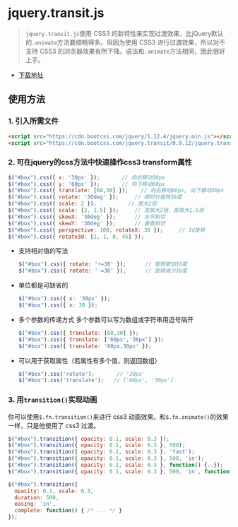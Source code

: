 # jquery.transit.js

> `jquery.transit.js`使用 CSS3 的新特性来实现过渡效果，比jQuery默认的`.animate`方法要顺畅得多。但因为使用 CSS3 进行过渡效果，所以对不支持 CSS3 的浏览器效果有所下降。语法和`.animate`方法相同，因此很好上手。

- [下载地址](https://github.com/rstacruz/jquery.transit)

## 使用方法

### 1. 引入所需文件

```html
<script src="https://cdn.bootcss.com/jquery/1.12.4/jquery.min.js"></script>
<script src="https://cdn.bootcss.com/jquery.transit/0.9.12/jquery.transit.min.js"></script>
```

### 2. 可在jquery的css方法中快速操作css3 transform属性

```javascript
$("#box").css({ x: '30px' });       // 向右移动30px
$("#box").css({ y: '60px' });       // 向下移动60px
$("#box").css({ translate: [60,30] });    // 向右移动60px, 向下移动30px
$("#box").css({ rotate: '30deg' });     // 顺时针旋转30度
$("#box").css({ scale: 2 });          // 放大2倍
$("#box").css({ scale: [2, 1.5] });     // 宽放大2倍，高放大1.5倍
$("#box").css({ skewX: '30deg' });      // 水平斜切
$("#box").css({ skewY: '30deg' });      // 垂直斜切
$("#box").css({ perspective: 100, rotateX: 30 });     // 3d旋转
$("#box").css({ rotate3d: [1, 1, 0, 45] });
```

- 支持相对值的写法

  ```javascript
  $("#box").css({ rotate: '+=30' });      // 旋转增加30度
  $("#box").css({ rotate: '-=30' });      // 旋转减少30度
  ```

- 单位都是可缺省的

  ```javascript
  $("#box").css({ x: '30px' });
  $("#box").css({ x: 30 });
  ```

- 多个参数的传递方式 多个参数可以写为数组或字符串用逗号隔开

  ```javascript
  $("#box").css({ translate: [60,30] });
  $("#box").css({ translate: ['60px','30px'] });
  $("#box").css({ translate: '60px,30px' });
  ```

- 可以用于获取属性（若属性有多个值，则返回数组）

  ```javascript
  $("#box").css('rotate');       // '30px'
  $("#box").css('translate');   // ['60px', '30px']
  ```

### 3. 用`transition()`实现动画

你可以使用`$.fn.transition()`来进行 css3 动画效果。和`$.fn.animate()`的效果一样，只是他使用了 css3 过渡。

```javascript
$("#box").transition({ opacity: 0.1, scale: 0.3 });
$("#box").transition({ opacity: 0.1, scale: 0.3 }, 500);    
$("#box").transition({ opacity: 0.1, scale: 0.3 }, 'fast');                    
$("#box").transition({ opacity: 0.1, scale: 0.3 }, 500, 'in');              
$("#box").transition({ opacity: 0.1, scale: 0.3 }, function() {..});         
$("#box").transition({ opacity: 0.1, scale: 0.3 }, 500, 'in', function() {..});

$("#box").transition({
  opacity: 0.1, scale: 0.3,
  duration: 500,
  easing: 'in',
  complete: function() { /* ... */ }
});
```


  